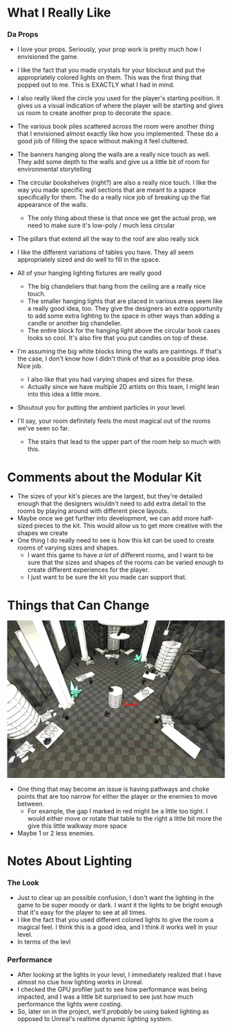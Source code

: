 
# What I Really Like

### Da Props

- I love your props. Seriously, your prop work is pretty much how I envisioned the game.

- I like the fact that you made crystals for your blockout and put the appropriately colored lights on them. This was the first thing that popped out to me. This is EXACTLY what I had in mind.
- I also really liked the circle you used for the player's starting position. It gives us a visual indication of where the player will be starting and gives us room to create another prop to decorate the space.
- The various book piles scattered across the room were another thing that I envisioned almost exactly like how you implemented. These do a good job of filling the space without making it feel cluttered.
- The banners hanging along the walls are a really nice touch as well. They add some depth to the walls and give us a little bit of room for environmental storytelling
- The circular bookshelves (right?) are also a really nice touch. I like the way you made specific wall sections that are meant to a space specifically for them. The do a really nice job of breaking up the flat appearance of the walls.
	- The only thing about these is that once we get the actual prop, we need to make sure it's low-poly / much less circular
- The pillars that extend all the way to the roof are also really sick
- I like the different variations of tables you have. They all seem appropriately sized and do well to fill in the space.
- All of your hanging lighting fixtures are really good
	- The big chandeliers that hang from the ceiling are a really nice touch.
	- The smaller hanging lights that are placed in various areas seem like a really good idea, too. They give the designers an extra opportunity to add some extra lighting to the space in other ways than adding a candle or another big chandelier.
	- The entire block for the hanging light above the circular book cases looks so cool. It's also fire that you put candles on top of these.
- I'm assuming the big white blocks lining the walls are paintings. If that's the case, I don't know how I didn't think of that as a possible prop idea. Nice job.
	- I also like that you had varying shapes and sizes for these.
	- Actually since we have multiple 2D artists on this team, I might lean into this idea a little more.
- Shoutout you for putting the ambient particles in your level.

- I'll say, your room definitely feels the most magical out of the rooms we've seen so far.
	- The stairs that lead to the upper part of the room help so much with this.

# Comments about the Modular Kit
- The sizes of your kit's pieces are the largest, but they're detailed enough that the designers wouldn't need to add extra detail to the rooms by playing around with different piece layouts.
- Maybe once we get further into development, we can add more half-sized pieces to the kit. This would allow us to get more creative with the shapes we create
- One thing I do really need to see is how this kit can be used to create rooms of varying sizes and shapes.
	- I want this game to have *a lot* of different rooms, and I want to be sure that the sizes and shapes of the rooms can be varied enough to create different experiences for the player.
	- I just want to be sure the kit you made can support that.

# Things that Can Change

![](<../../../../_Meta/Attachments/Pasted image 20250526195654.png>)
- One thing that may become an issue is having pathways and choke points that are too narrow for either the player or the enemies to move between.
	- For example, the gap I marked in red might be a little too tight. I would either move or rotate that table to the right a little bit more the give this little walkway more space
- Maybe 1 or 2 less enemies.

# Notes About Lighting

### The Look
- Just to clear up an possible confusion, I don't want the lighting in the game to be super moody or dark. I want it the lights to be bright enough that it's easy for the player to see at all times.
- I like the fact that you used different colored lights to give the room a magical feel. I think this is a good idea, and I think it works well in your level.
- In terms of the levl

### Performance
- After looking at the lights in your level, I immediately realized that I have almost no clue how lighting works in Unreal.
- I checked the GPU profiler just to see how performance was being impacted, and I was a little bit surprised to see just how much performance the lights were costing.
- So, later on in the project, we'll *probably* be using baked lighting as opposed to Unreal's realtime dynamic lighting system.
